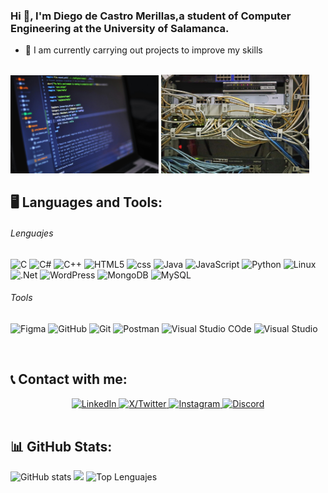 <h3>Hi 👋, I'm Diego de Castro Merillas,a student of Computer Engineering at the University of Salamanca.</h3>


  - 🌱 I am currently carrying out projects to improve my skills

</br>

<div display: flex;>
  <img src="https://github.com/diegodc03/diegodc03/blob/main/pexels-luis-gomes-166706-546819.jpg" width=47%>
  <img src="https://github.com/diegodc03/diegodc03/blob/main/server-7014602_1280.jpg" width=47%>
</div>


## 🖥️​ Languages and Tools:

  <h6>Lenguajes</h6>
  
![C](https://img.shields.io/badge/c-%2300599C?style=for-the-badge&logo=c&logoColor=white)
![C#](https://img.shields.io/badge/c%23-%23239120.svg?style=for-the-badge&logo=csharp&logoColor=white&labelColor=black) 
![C++](https://img.shields.io/badge/c%2B%2B-%2300599C?style=for-the-badge&logo=c%2B%2B&logoColor=white&labelColor=black)
![HTML5](https://img.shields.io/badge/html5-%23E34F26.svg?style=for-the-badge&logo=html5&logoColor=white&labelColor=black) 
![css](https://img.shields.io/badge/css-%231572B6?style=for-the-badge&logo=css&logoColor=white&labelColor=black)
![Java](https://img.shields.io/badge/java-%23ED8B00.svg?style=for-the-badge&logo=openjdk&logoColor=white&labelColor=black) 
![JavaScript](https://img.shields.io/badge/javascript-%23323330.svg?style=for-the-badge&logo=javascript&logoColor=%23F7DF1E&labelColor=black)
![Python](https://img.shields.io/badge/python-3670A0?style=for-the-badge&logo=python&logoColor=ffdd54&labelColor=black) 
![Linux](https://img.shields.io/badge/Linux-%23FCC624?style=for-the-badge&logo=Linux&logoColor=white&labelColor=black)
![.Net](https://img.shields.io/badge/.NET-5C2D91?style=for-the-badge&logo=.net&logoColor=white&labelColor=black) 
![WordPress](https://img.shields.io/badge/WordPress-%23117AC9.svg?style=for-the-badge&logo=WordPress&logoColor=white&labelColor=black) 
![MongoDB](https://img.shields.io/badge/MongoDB-%234ea94b.svg?style=for-the-badge&logo=mongodb&logoColor=white&labelColor=black) 
![MySQL](https://img.shields.io/badge/mysql-%2300000f.svg?style=for-the-badge&logo=mysql&logoColor=white&labelColor=black) 

  <h6>Tools</h6>

![Figma](https://img.shields.io/badge/Figma-%23F24E1E?style=for-the-badge&logo=Figma&logoColor=white&labelColor=black)
![GitHub](https://img.shields.io/badge/GitHub-%23181717?style=for-the-badge&logo=GitHub&logoColor=white&labelColor=black)
![Git](https://img.shields.io/badge/Git-%23F05032?style=for-the-badge&logo=git&logoColor=white&labelColor=black)
![Postman](https://img.shields.io/badge/Postman-%23FF6C37?style=for-the-badge&logo=postman&logoColor=white&labelColor=black)
![Visual Studio COde](https://img.shields.io/badge/Visual%20Studio%20Code-%23007ACC?style=for-the-badge&logo=Visual%20Studio%20Code&logoColor=white&labelColor=black)
![Visual Studio](https://img.shields.io/badge/Visual%20Studio-%235C2D91?style=for-the-badge&logo=Visual%20Studio&logoColor=white&labelColor=black)



</br>

## 📞 Contact with me:
<div style="text-align: center;">
  <a href="https://linkedin.com/in/diegodcm">
    <img src="https://img.shields.io/badge/LinkedIn-%230A66C2?style=for-the-badge&logo=LinkedIn&logoColor=white&labelColor=black" alt="LinkedIn">
  </a>
  <a href="https://twitter.com/diegodecastrom1">
    <img src="https://img.shields.io/badge/x%2FTwitter-%23000000?style=for-the-badge&logo=x&logoColor=white&labelColor=black" alt="X/Twitter">
  </a>
  <a href="https://instagram.com/bermee_16">
    <img src="https://img.shields.io/badge/Instagram-%23E4405F?style=for-the-badge&logo=Instagram&logoColor=white&labelColor=black" alt="Instagram">
  </a>
  <a href="https://discord.gg/482473776785653760">
    <img src="https://img.shields.io/badge/Discord-%235865F2?style=for-the-badge&logo=Discord&logoColor=white&labelColor=black" alt="Discord">
  </a>
</div>

</br>

## 📊 GitHub Stats:
![GitHub stats](https://github-readme-stats.vercel.app/api?username=diegodc03&show_icons=true&theme=radical)
![](https://github-readme-streak-stats.herokuapp.com/?user=diegodc03&theme=radical&hide_border=false)
![Top Lenguajes](https://github-readme-stats.vercel.app/api/top-langs/?username=diegodc03&layout=compact&theme=radical)


<!--
I use the next webs tu create readme.md file

In this URL you can select all the colour and .svg of important companys
  - https://simpleicons.org/?q=pyth

This URL able you to create the API calls
  - https://shields.io/badges/static-badge

This URL create the stats
  - https://github.com/anuraghazra/github-readme-stats

Other URLs that may interest you
  - https://github.com/tandpfun/skill-icons?tab=readme-ov-file
  
-->
